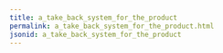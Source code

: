 ```yaml
---
title: a_take_back_system_for_the_product
permalink: a_take_back_system_for_the_product.html
jsonid: a_take_back_system_for_the_product
---
```

